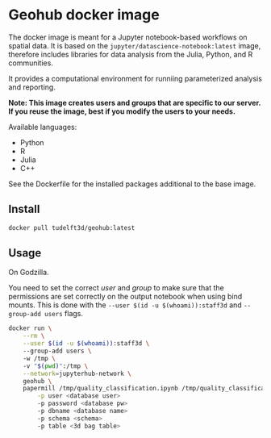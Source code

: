 # Geohub docker image

The docker image is meant for a Jupyter notebook-based workflows on spatial data. It is based on the `jupyter/datascience-notebook:latest` image, therefore includes libraries for data analysis from the Julia, Python, and R communities.

It provides a computational environment for runniing parameterized analysis and reporting.

**Note: This image creates users and groups that are specific to our server. If you reuse the image, best if you modify the users to your needs.**

Available languages:

+ Python
+ R
+ Julia
+ C++

See the Dockerfile for the installed packages additional to the base image.

## Install

```sh
docker pull tudelft3d/geohub:latest
```

## Usage

On Godzilla.

You need to set the correct *user* and *group* to make sure that the permissions are set correctly on the output notebook when using bind mounts. This is done with the `--user $(id -u $(whoami)):staff3d` and `--group-add users` flags.

```sh
docker run \
    --rm \
    --user $(id -u $(whoami)):staff3d \   
    --group-add users \                   
    -w /tmp \                             
    -v "$(pwd)":/tmp \
    --network=jupyterhub-network \   
    geohub \
    papermill /tmp/quality_classification.ipynb /tmp/quality_classification.ipynb \
        -p user <database user>
        -p password <database pw>
        -p dbname <database name>
        -p schema <schema>
        -p table <3d bag table>
```

